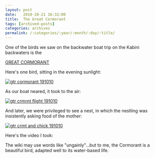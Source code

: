 ```yaml
---
layout: post
date:	2010-10-21 16:32:00
title:  The Great Cormorant
tags: [archived-posts]
categories: archives
permalink: /:categories/:year/:month/:day/:title/
---
```

One of the birds we saw on the backwater boat trip on the Kabini backwaters is the 

<a href="http://en.wikipedia.org/wiki/Great_Cormorant"> GREAT CORMORANT </a>

Here's one bird, sitting in the evening sunlight:

<a href="http://s835.photobucket.com/albums/zz275/dffrntpx/?action=view&amp;current=IMG_8287.jpg" target="_blank"><img src="http://i835.photobucket.com/albums/zz275/dffrntpx/IMG_8287.jpg" border="0" alt="gtr cormorant 191010"></a>


As our boat neared, it took to the air:


<a href="http://s835.photobucket.com/albums/zz275/dffrntpx/?action=view&amp;current=IMG_8363.jpg" target="_blank"><img src="http://i835.photobucket.com/albums/zz275/dffrntpx/IMG_8363.jpg" border="0" alt="gtr crmrnt flight 191010"></a>

And later, we were privileged to see a nest, in which the nestling was insistently asking food of the mother:


<a href="http://s835.photobucket.com/albums/zz275/dffrntpx/?action=view&amp;current=IMG_5019.jpg" target="_blank"><img src="http://i835.photobucket.com/albums/zz275/dffrntpx/IMG_5019.jpg" border="0" alt="gtr crmt and chick 191010"></a>


Here's the video I took:


<lj-embed id="509"/>


The wiki may use words like "ungainly"...but to me, the Cormorant is a beautiful bird, adapted well to its water-based life.
